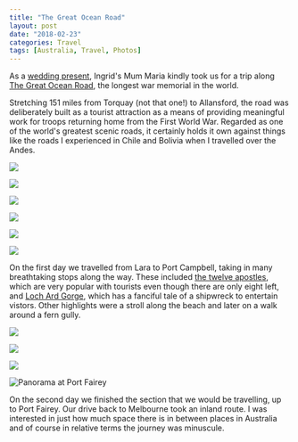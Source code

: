 ```yaml
---
title: "The Great Ocean Road"
layout: post
date: "2018-02-23"
categories: Travel
tags: [Australia, Travel, Photos]
---
```


As a [wedding present](articles/the-same-yet-different), Ingrid's Mum Maria kindly took us for a trip along [The Great Ocean Road](https://en.wikipedia.org/wiki/Great_Ocean_Road), the longest war memorial in the world.

Stretching 151 miles from Torquay (not that one!) to Allansford, the road was deliberately built as a tourist attraction as a means of providing meaningful work for troops returning home from the First World War. Regarded as one of the world's greatest scenic roads, it certainly holds it own against things like the roads I experienced in Chile and Bolivia when I travelled over the Andes.

![](/assets/images/great_ocean_road/great_ocean_road_01.jpg)

![](/assets/images/great_ocean_road/great_ocean_road_02.jpg)

![](/assets/images/great_ocean_road/great_ocean_road_03.jpg)

![](/assets/images/great_ocean_road/great_ocean_road_04.jpg)

![](/assets/images/great_ocean_road/great_ocean_road_05.jpg)

![](/assets/images/great_ocean_road/great_ocean_road_06.jpg)

On the first day we travelled from Lara to Port Campbell, taking in many breathtaking stops along the way. These included [the twelve apostles](https://en.wikipedia.org/wiki/The_Twelve_Apostles_(Victoria)), which are very popular with tourists even though there are only eight left, and [Loch Ard Gorge](https://en.wikipedia.org/wiki/Loch_Ard_Gorge), which has a fanciful tale of a shipwreck to entertain vistors. Other highlights were a stroll along the beach and later on a walk around a fern gully. 

![](/assets/images/great_ocean_road/great_ocean_road_07.jpg)

![](/assets/images/great_ocean_road/great_ocean_road_08.jpg)

![](/assets/images/great_ocean_road/great_ocean_road_09.jpg)

![Panorama at Port Fairey](/assets/images/great_ocean_road/great_ocean_road_10.jpg)

On the second day we finished the section that we would be travelling, up to Port Fairey. Our drive back to Melbourne took an inland route. I was interested in just how much space there is in between places in Australia and of course in relative terms the journey was minuscule. 